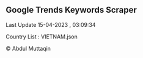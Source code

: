 

## Google Trends Keywords Scraper 
 
Last Update 15-04-2023 , 03:09:34

Country List :
VIETNAM.json



© Abdul Muttaqin 
